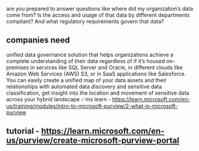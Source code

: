 are you prepared to answer questions like where did my organization’s data come from? Is the access and usage of that data by different departments compliant? And what regulatory requirements govern that data?
## companies need
unified data governance solution that helps organizations achieve a complete understanding of their data regardless of if it’s housed on-premises in services like SQL Server and Oracle, in different clouds like Amazon Web Services (AWS) S3, or in SaaS applications like Salesforce. You can easily create a unified map of your data assets and their relationships with automated data discovery and sensitive data classification, get insight into the location and movement of sensitive data across your hybrid landscape
✅ms learn - https://learn.microsoft.com/en-us/training/modules/intro-to-microsoft-purview/2-what-is-microsoft-purview
## tutorial - https://learn.microsoft.com/en-us/purview/create-microsoft-purview-portal
